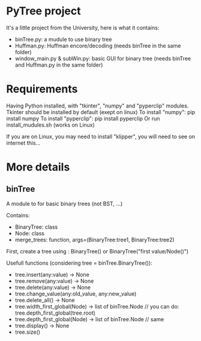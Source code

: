 # PyTree project

It's a little project from the University, here is what it contains:
 - binTree.py: a mudule to use binary tree
 - Huffman.py: Huffman encore/decoding (needs binTree in the same folder)
 - window_main.py & subWin.py: basic GUI for binary tree (needs binTree and Huffman.py in the same folder)

# Requirements

Having Python installed, with "tkinter", "numpy" and "pyperclip" modules.
Tkinter should be installed by default (exept on linux)
To install "numpy": pip install numpy
To install "pyperclip": pip install pyperclip
Or run install_mudules.sh (works on Linux)

If you are on Linux, you may need to install "klipper", you will need to see on internet this...


# More details

## binTree
A module to for basic binary trees (not BST, ...)

Contains:
 - BinaryTree: class
 - Node: class
 - merge_trees: function, args=(BinaryTree:tree1, BinaryTree:tree2)

First, create a tree using : BinaryTree() or BinaryTree("first value/Node()")

Usefull functions (considering tree = binTree.BinaryTree()):
- tree.insert(any:value) -> None
- tree.remove(any:value) -> None
- tree.delete(any:value) -> None
- tree.change_value(any:old_value, any:new_value)
- tree.delete_all() -> None
- tree.width_first_global(Node) -> list of binTree.Node // you can do: tree.depth_first_global(tree.root)
- tree.depth_first_global(Node) -> list of binTree.Node // same
- tree.display() -> None 
- tree.size()

